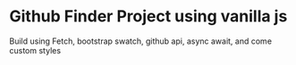 <h1>Github Finder Project using vanilla js</h1>
<p>Build using Fetch, bootstrap swatch, github api, async await, and come custom styles</p>

